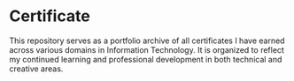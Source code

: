 # Certificate

This repository serves as a portfolio archive of all certificates I have earned across various domains in Information Technology. It is organized to reflect my continued learning and professional development in both technical and creative areas.
